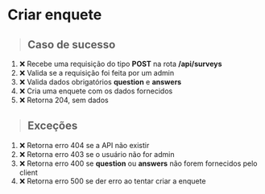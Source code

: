 # Criar enquete

> ## Caso de sucesso
1. :x: Recebe uma requisição do tipo **POST** na rota **/api/surveys**
1. :x: Valida se a requisição foi feita por um admin
1. :x: Valida dados obrigatórios **question** e **answers**
1. :x: Cria uma enquete com os dados fornecidos
1. :x: Retorna 204, sem dados

> ## Exceções
1. :x: Retorna erro 404 se a API não existir
1. :x: Retorna erro 403 se o usuário não for admin
1. :x: Retorna erro 400 se **question** ou **answers** não forem fornecidos pelo client
1. :x: Retorna erro 500 se der erro ao tentar criar a enquete